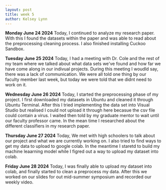 ```yaml
---
layout: post
title: week 5
author: Kelsey Lynn
---
```


**Monday June 24 2024**
 Today, I continued to analyze my research paper. With this I found the datasets within the paper and was able to read about the preprocessing cleaning process. I also finished installing Cuckoo Sandbox.
 
**Tuesday June 25 2024**
Today, I had a meeting with Dr. Cole and the rest of my team where we talked about what data sets we've found and how far we have come along in our indivual projects. During this meeting I woudld say, there was a lack of communication. We were all told one thing by our faculty member last week, but today we were told that we didnt need to work on it. 

**Wednesday June 26 2024**
Today, I started the preprocessing phase of my project. I first downloaded my datasets in Ubuntu and cleaned it through Ubuntu Terminal. After this I tried implementing the data set into Visual Studio but realised I could not upload it through here becasue the csv file could contain a virus. I waited then told by my graduate mentor to wait until our faculty professor came. In the mean time I researched about the different classifiers in my research paper.

**Thursday June 27 2024**
Today, We met with high schoolers to talk about our project and what we are currently working on. I also tried to find ways to get my data to upload to google colab. In the meantime I staretd to build my machine leaarning model while I figred out a way to upload my dataset into colab.

**Friday June 28 2024**
Today, I was finally able to upload my dataset into colab, and finally started to clean a preprocess my data. After this we worked on our slides for out mid-summer symposium and recorded our weekly video.
